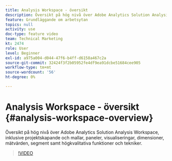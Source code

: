 ```yaml
---
title: Analysis Workspace - översikt
description: Översikt på hög nivå över Adobe Analytics Solution Analysis Workspace, inklusive projektskapande och mallar, paneler, visualiseringar, dimensioner, mätvärden, segment samt högkvalitativa funktioner och tekniker.
feature: Grundläggande om arbetsytan
topics: null
activity: use
doc-type: feature video
team: Technical Marketing
kt: 2474
role: User
level: Beginner
exl-id: a975a004-d044-47f6-b4ff-d6158a467c2a
source-git-commit: 32424f3f2b05952fe4df9ea91dcbe51684cee905
workflow-type: tm+mt
source-wordcount: '56'
ht-degree: 0%

---
```


# Analysis Workspace - översikt {#analysis-workspace-overview}

Översikt på hög nivå över Adobe Analytics Solution Analysis Workspace, inklusive projektskapande och mallar, paneler, visualiseringar, dimensioner, mätvärden, segment samt högkvalitativa funktioner och tekniker.

>[!VIDEO](https://video.tv.adobe.com/v/26266/?quality=12)
